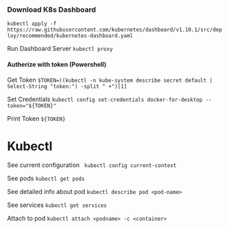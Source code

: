 

### Download K8s Dashboard
`kubectl apply -f https://raw.githubusercontent.com/kubernetes/dashboard/v1.10.1/src/deploy/recommended/kubernetes-dashboard.yaml`

Run Dashboard Server
`kubectl proxy`


#### Autherize with token (Powershell)
Get Token 
`$TOKEN=((kubectl -n kube-system describe secret default | Select-String "token:") -split " +")[1]`

Set Credentials
`kubectl config set-credentials docker-for-desktop --token="${TOKEN}"`

Print Token
`${TOKEN}`


# Kubectl
See current configuration
` kubectl config current-context`

See pods
`kubectl get pods`

See detailed info about pod
`kubectl describe pod <pod-name>`

See services
`kubectl get services`


Attach to pod
`kubectl attach <podname> -c <container>`